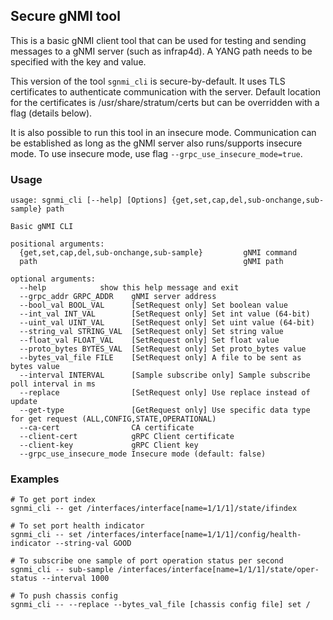 <!--
Copyright 2018-present Open Networking Foundation
Copyright 2022-2023 Intel Corp

SPDX-License-Identifier: Apache-2.0
-->

Secure gNMI tool
----------------

This is a basic gNMI client tool that can be used for testing and sending messages
to a gNMI server (such as infrap4d). A YANG path needs to be specified with the
key and value.

This version of the tool `sgnmi_cli` is secure-by-default. It uses TLS certificates
to authenticate communication with the server. Default location for the certificates
is /usr/share/stratum/certs but can be overridden with a flag (details below).

It is also possible to run this tool in an insecure mode. Communication can be
established as long as the gNMI server also runs/supports insecure mode. To use
insecure mode, use flag `--grpc_use_insecure_mode=true`.

### Usage

```
usage: sgnmi_cli [--help] [Options] {get,set,cap,del,sub-onchange,sub-sample} path

Basic gNMI CLI

positional arguments:
  {get,set,cap,del,sub-onchange,sub-sample}         gNMI command
  path                                              gNMI path

optional arguments:
  --help            show this help message and exit
  --grpc_addr GRPC_ADDR    gNMI server address
  --bool_val BOOL_VAL      [SetRequest only] Set boolean value
  --int_val INT_VAL        [SetRequest only] Set int value (64-bit)
  --uint_val UINT_VAL      [SetRequest only] Set uint value (64-bit)
  --string_val STRING_VAL  [SetRequest only] Set string value
  --float_val FLOAT_VAL    [SetRequest only] Set float value
  --proto_bytes BYTES_VAL  [SetRequest only] Set proto_bytes value
  --bytes_val_file FILE    [SetRequest only] A file to be sent as bytes value
  --interval INTERVAL      [Sample subscribe only] Sample subscribe poll interval in ms
  --replace                [SetRequest only] Use replace instead of update
  --get-type               [GetRequest only] Use specific data type for get request (ALL,CONFIG,STATE,OPERATIONAL)
  --ca-cert                CA certificate
  --client-cert            gRPC Client certificate
  --client-key             gRPC Client key
  --grpc_use_insecure_mode Insecure mode (default: false)
```

### Examples

```
# To get port index
sgnmi_cli -- get /interfaces/interface[name=1/1/1]/state/ifindex

# To set port health indicator
sgnmi_cli -- set /interfaces/interface[name=1/1/1]/config/health-indicator --string-val GOOD

# To subscribe one sample of port operation status per second
sgnmi_cli -- sub-sample /interfaces/interface[name=1/1/1]/state/oper-status --interval 1000

# To push chassis config
sgnmi_cli -- --replace --bytes_val_file [chassis config file] set /
```
